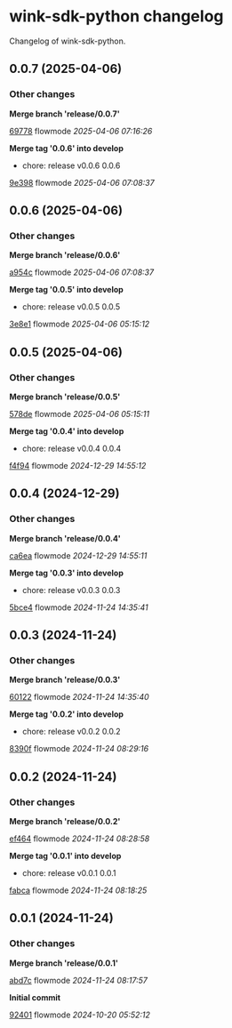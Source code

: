 # wink-sdk-python changelog

Changelog of wink-sdk-python.

## 0.0.7 (2025-04-06)

### Other changes

**Merge branch 'release/0.0.7'**


[69778](https://github.com/wink-travel/wink-sdk-python/commit/6977847c80fe1c1) flowmode *2025-04-06 07:16:26*

**Merge tag '0.0.6' into develop**

* chore: release v0.0.6 0.0.6 

[9e398](https://github.com/wink-travel/wink-sdk-python/commit/9e398356de2e7fe) flowmode *2025-04-06 07:08:37*


## 0.0.6 (2025-04-06)

### Other changes

**Merge branch 'release/0.0.6'**


[a954c](https://github.com/wink-travel/wink-sdk-python/commit/a954c7ede75a5c3) flowmode *2025-04-06 07:08:37*

**Merge tag '0.0.5' into develop**

* chore: release v0.0.5 0.0.5 

[3e8e1](https://github.com/wink-travel/wink-sdk-python/commit/3e8e136ecd80369) flowmode *2025-04-06 05:15:12*


## 0.0.5 (2025-04-06)

### Other changes

**Merge branch 'release/0.0.5'**


[578de](https://github.com/wink-travel/wink-sdk-python/commit/578de67f1807780) flowmode *2025-04-06 05:15:11*

**Merge tag '0.0.4' into develop**

* chore: release v0.0.4 0.0.4 

[f4f94](https://github.com/wink-travel/wink-sdk-python/commit/f4f9475c97836ab) flowmode *2024-12-29 14:55:12*


## 0.0.4 (2024-12-29)

### Other changes

**Merge branch 'release/0.0.4'**


[ca6ea](https://github.com/wink-travel/wink-sdk-python/commit/ca6eafa1597c6b4) flowmode *2024-12-29 14:55:11*

**Merge tag '0.0.3' into develop**

* chore: release v0.0.3 0.0.3 

[5bce4](https://github.com/wink-travel/wink-sdk-python/commit/5bce4b37030f384) flowmode *2024-11-24 14:35:41*


## 0.0.3 (2024-11-24)

### Other changes

**Merge branch 'release/0.0.3'**


[60122](https://github.com/wink-travel/wink-sdk-python/commit/60122f3c410928f) flowmode *2024-11-24 14:35:40*

**Merge tag '0.0.2' into develop**

* chore: release v0.0.2 0.0.2 

[8390f](https://github.com/wink-travel/wink-sdk-python/commit/8390f4c4b181cdc) flowmode *2024-11-24 08:29:16*


## 0.0.2 (2024-11-24)

### Other changes

**Merge branch 'release/0.0.2'**


[ef464](https://github.com/wink-travel/wink-sdk-python/commit/ef464b2018f88ff) flowmode *2024-11-24 08:28:58*

**Merge tag '0.0.1' into develop**

* chore: release v0.0.1 0.0.1 

[fabca](https://github.com/wink-travel/wink-sdk-python/commit/fabcafca26653d6) flowmode *2024-11-24 08:18:25*


## 0.0.1 (2024-11-24)

### Other changes

**Merge branch 'release/0.0.1'**


[abd7c](https://github.com/wink-travel/wink-sdk-python/commit/abd7c254c1b7190) flowmode *2024-11-24 08:17:57*

**Initial commit**


[92401](https://github.com/wink-travel/wink-sdk-python/commit/92401b73b8767a1) flowmode *2024-10-20 05:52:12*


